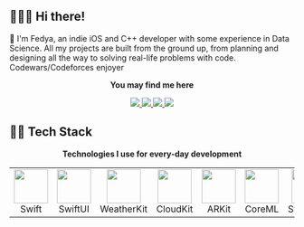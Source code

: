 ## 🏄🏻‍♂️ Hi there!
<p>💫 I'm Fedya, an indie iOS and C++ developer with some experience in Data Science. All my projects are built from the ground up, from planning and designing all the way to solving real-life problems with code. Codewars/Codeforces enjoyer</p>
<div align="center">
  <p><b>You may find me here</b></p>
  <a href="https://www.linkedin.com/in/katkov-fedor/">
    <img src="https://img.shields.io/badge/LinkedIn-236CFF?style=for-the-badge&logo=linkedin&logoColor=fff&labelColor=black" />
  </a>
  <a href="https://leetcode.com/u/charming_whaley/">
    <img src="https://img.shields.io/badge/Leetcode-FFA116?style=for-the-badge&logo=leetcode&logoColor=FFA116&labelColor=black" />
  </a>
  <a href="https://www.codewars.com/users/charming_whaley">
    <img src="https://img.shields.io/badge/Codewars-B1361E?style=for-the-badge&logo=codewars&logoColor=B1361E&labelColor=black" />
  </a>
  <a href="https://codeforces.com/profile/charming_whaley">
    <img src="https://img.shields.io/badge/Codeforces-1F8ACB?style=for-the-badge&logo=codeforces&logoColor=1F8ACB&labelColor=black" />
  </a>
</div>

## 🧑‍💻 Tech Stack

<p align="center"><b>Technologies I use for every-day development</b></p>
<table align="center">
  <tr>
    <td align="center">
      <img src="https://avatars.githubusercontent.com/u/42816656?s=280&v=4" width="60px"><br/>Swift
    </td>
    <td align="center">
      <img src="https://developer.apple.com/assets/elements/icons/swiftui/swiftui-96x96_2x.png" width="60px"><br/>SwiftUI
    </td>
    <td align="center">
      <img src="https://developer.apple.com/assets/elements/icons/weatherkit/weatherkit-96x96_2x.png" width="60px"><br/>WeatherKit
    </td>
    <td align="center">
      <img src="https://www.myuiviews.com/img/cloudkit@2x.png" width="60px"><br/>CloudKit
    </td>
    <td align="center">
      <img src="https://static.wikia.nocookie.net/ipod/images/d/d1/ARKit_2_icon.png/revision/latest?cb=20220417062630" width="60px"><br/>ARKit
    </td>
    <td align="center">
      <img src="https://developer.apple.com/assets/elements/icons/core-ml/core-ml-128x128_2x.png" width="60px"><br/>CoreML
    </td>
    <td align="center">
      <img src="https://developer.apple.com/assets/elements/icons/swiftdata/swiftdata-96x96_2x.png" width="60px"><br/>SwiftData
    </td>
    <td align="center">
      <img src="https://developer.apple.com/assets/elements/icons/metal/metal-96x96_2x.png" width="60px"><br/>Metal
    </td>
    <td align="center">
      <img src="https://developer.apple.com/assets/elements/icons/apple-intelligence/apple-intelligence-96x96_2x.png" width="60px"><br/>AI
    </td>
  </tr>
</table>
